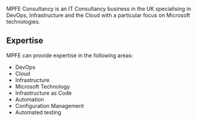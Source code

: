 MPFE Consultancy is an IT Consultancy business in the UK specialising in DevOps, Infrastructure and the Cloud with a particular focus on Microsoft technologies.

## Expertise

MPFE can provide expertise in the following areas:

- DevOps
- Cloud
- Infrastructure
-  Microsoft Technology
- Infrastructure as Code
- Automation
- Configuration Management
- Automated testing
